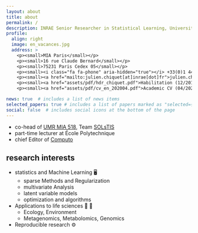 ```yaml
---
layout: about
title: about
permalink: /
description: INRAE Senior Researcher in Statistical Learning, Université Paris-Saclay, AgroParisTech, INRAE
profile:
  align: right
  image: en_vacances.jpg
  address: >
    <p><small>MIA Paris</small></p>
    <p><small>16 rue Claude Bernard</small></p>
    <p><small>75231 Paris Cedex 05</small></p>
    <p><small><i class="fa fa-phone" aria-hidden="true"></i> +33(0)1 44 08 18 39</small></p>
    <p><small><a href="mailto:julien.chiquet[at]inrae[dot]fr">julien.chiquet[at]inrae[dot]fr</a</small></p>
    <p><small><a href="assets/pdf/hdr_chiquet.pdf">Habilitation (12/2015)</a></small></p>
    <p><small><a href="assets/pdf/cv_en_202004.pdf">Academic CV (04/2020)</a></small></p>

news: true  # includes a list of news items
selected_papers: true # includes a list of papers marked as "selected={true}"
social: false  # includes social icons at the bottom of the page
---
```


- co-head of <a href="https://www6.inrae.fr/mia-paris">UMR MIA 518</a>, Team [SOLsTIS](https://www6.inrae.fr/mia-paris/Equipes/SOLsTIS)
- part-time lecturer at École Polytechnique
- chief Editor of [Computo](https://computo.sfds.asso.fr/)

## research interests

- statistics and Machine Learning :desktop_computer: 
   - sparse Methods and Regularization
   - multivariate Analysis
   - latent variable models
   - optimization and algorithms
- Applications to life sciences :seedling: :bee: 
   - Ecology, Environment
   - Metagenomics, Metabolomics, Genomics
- Reproducible research :gear:

